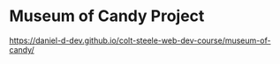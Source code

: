 # Museum of Candy Project

https://daniel-d-dev.github.io/colt-steele-web-dev-course/museum-of-candy/
